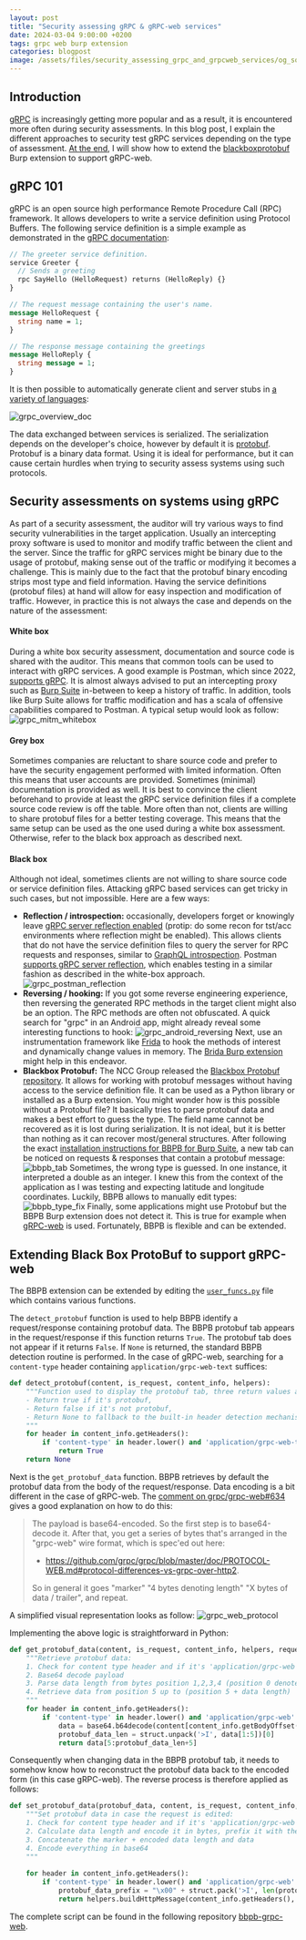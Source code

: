 ```yaml
---
layout: post
title: "Security assessing gRPC & gRPC-web services"
date: 2024-03-04 9:00:00 +0200
tags: grpc web burp extension
categories: blogpost
image: /assets/files/security_assessing_grpc_and_grpcweb_services/og_social.png
--- 
```


## Introduction
[gRPC][grpc] is increasingly getting more popular and as a result, it is encountered more often during security assessments. In this blog post, I explain the different approaches to security test gRPC services depending on the type of assessment. [At the end][theend], I will show how to extend the [blackboxprotobuf][blackboxprotobuf] Burp extension to support gRPC-web.

## gRPC 101
gRPC is an open source high performance Remote Procedure Call (RPC) framework. It allows developers to write a service definition using Protocol Buffers. The following service definition is a simple example as demonstrated in the [gRPC documentation][grpc_doc_intro]:
```protobuf
// The greeter service definition.
service Greeter {
  // Sends a greeting
  rpc SayHello (HelloRequest) returns (HelloReply) {}
}

// The request message containing the user's name.
message HelloRequest {
  string name = 1;
}

// The response message containing the greetings
message HelloReply {
  string message = 1;
}
```

It is then possible to automatically generate client and server stubs in [a variety of languages][grpc_variety_languages]:

![grpc_overview_doc][grpc_overview_doc]

The data exchanged between services is serialized. The serialization depends on the developer's choice, however by default it is [protobuf][protobuf]. Protobuf is a binary data format. Using it is ideal for performance, but it can cause certain hurdles when trying to security assess systems using such protocols.


## Security assessments on systems using gRPC
As part of a security assessment, the auditor will try various ways to find security vulnerabilities in the target application. Usually an intercepting proxy software is used to monitor and modify traffic between the client and the server. Since the traffic for gRPC services might be binary due to the usage of protobuf, making sense out of the traffic or modifying it becomes a challenge. This is mainly due to the fact that the protobuf binary encoding strips most type and field information. Having the service definitions (protobuf files) at hand will allow for easy inspection and modification of traffic. However, in practice this is not always the case and depends on the nature of the assessment:


#### White box
During a white box security assessment, documentation and source code is shared with the auditor. This means that common tools can be used to interact with gRPC services. A good example is Postman, which since 2022, [supports gRPC][postman_grpc_support]. It is almost always advised to put an intercepting proxy such as [Burp Suite][burp_suite] in-between to keep a history of traffic. In addition, tools like Burp Suite allows for traffic modification and has a scala of offensive capabilities compared to Postman. A typical setup would look as follow:
![grpc_mitm_whitebox][grpc_mitm_whitebox]

#### Grey box
Sometimes companies are reluctant to share source code and prefer to have the security engagement performed with limited information. Often this means that user accounts are provided. Sometimes (minimal) documentation is provided as well. It is best to convince the client beforehand to provide at least the gRPC service definition files if a complete source code review is off the table. More often than not, clients are willing to share protobuf files for a better testing coverage. This means that the same setup can be used as the one used during a white box assessment. Otherwise, refer to the black box approach as described next.

#### Black box
Although not ideal, sometimes clients are not willing to share source code or service definition files. Attacking gRPC based services can get tricky in such cases, but not impossible. Here are a few ways:
- **Reflection / introspection:** occasionally, developers forget or knowingly leave [gRPC server reflection enabled][grpc_server_reflection] (protip: do some recon for tst/acc environments where reflection might be enabled). This allows clients that do not have the service definition files to query the server for RPC requests and responses, similar to [GraphQL introspection][graphql_introspection]. Postman [supports gRPC server reflection][postman_grpc_reflection_support], which enables testing in a similar fashion as described in the white-box approach.
![grpc_postman_reflection][grpc_postman_reflection]
- **Reversing / hooking:** If you got some reverse engineering experience, then reversing the generated RPC methods in the target client might also be an option. The RPC methods are often not obfuscated. A quick search for "grpc" in an Android app, might already reveal some interesting functions to hook:
![grpc_android_reversing][grpc_android_reversing]
Next, use an instrumentation framework like [Frida][frida] to hook the methods of interest and dynamically change values in memory. The [Brida Burp extension][brida] might help in this endeavor.
- **Blackbox Protobuf:** The NCC Group released the [Blackbox Protobuf repository][blackboxprotobuf]. It allows for working with protobuf messages without having access to the service definition file. It can be used as a Python library or installed as a Burp extension. You might wonder how is this possible without a Protobuf file? It basically tries to parse protobuf data and makes a best effort to guess the type. The field name cannot be recovered as it is lost during serialization. It is not ideal, but it is better than nothing as it can recover most/general structures. After following the exact [installation instructions for BBPB for Burp Suite][bbpb_installation], a new tab can be noticed on requests & responses that contain a protobuf message:
![bbpb_tab][bbpb_tab]
Sometimes, the wrong type is guessed. In one instance, it interpreted a double as an integer. I knew this from the context of the application as I was testing and expecting latitude and longitude coordinates. Luckily, BBPB allows to manually edit types:
![bbpb_type_fix][bbpb_type_fix]
Finally, some applications might use Protobuf but the BBPB Burp extension does not detect it. This is true for example when [gRPC-web][grpc_web] is used. Fortunately, BBPB is flexible and can be extended.

## Extending Black Box ProtoBuf to support gRPC-web
The BBPB extension can be extended by editing the [`user_funcs.py`][user_funcs.py] file which contains various functions.

The `detect_protobuf` function is used to help BBPB identify a request/response containing protobuf data. The BBPB protobuf tab appears in the request/response if this function returns `True`. The protobuf tab does not appear if it returns `False`. If `None` is returned, the standard BBPB detection routine is performed. In the case of gRPC-web, searching for a `content-type` header containing `application/grpc-web-text` suffices:
```python
def detect_protobuf(content, is_request, content_info, helpers):
    """Function used to display the protobuf tab, three return values are possible:
    - Return true if it's protobuf,
    - Return false if it's not protobuf,
    - Return None to fallback to the built-in header detection mechanism
    """
    for header in content_info.getHeaders():
        if 'content-type' in header.lower() and 'application/grpc-web-text' in header.lower():
            return True
    return None
```

Next is the `get_protobuf_data` function. BBPB retrieves by default the protobuf data from the body of the request/response. Data encoding is a bit different in the case of gRPC-web. The [comment on grpc/grpc-web#634][comment_634] gives a good explanation on how to do this:

> The payload is base64-encoded. So the first step is to base64-decode it. After that, you get a series of bytes that's arranged in the "grpc-web" wire format, which is spec'ed out here:
> - https://github.com/grpc/grpc/blob/master/doc/PROTOCOL-WEB.md#protocol-differences-vs-grpc-over-http2.
>
> So in general it goes "marker" "4 bytes denoting length" "X bytes of data / trailer", and repeat.

A simplified visual representation looks as follow:
![grpc_web_protocol][grpc_web_protocol]

Implementing the above logic is straightforward in Python:
```python
def get_protobuf_data(content, is_request, content_info, helpers, request=None, request_content_info=None):
    """Retrieve protobuf data:
    1. Check for content type header and if it's 'application/grpc-web'
    2. Base64 decode payload
    3. Parse data length from bytes position 1,2,3,4 (position 0 denotes the marker)
    4. Retrieve data from position 5 up to (position 5 + data length)
    """
    for header in content_info.getHeaders():
        if 'content-type' in header.lower() and 'application/grpc-web' in header.lower():
            data = base64.b64decode(content[content_info.getBodyOffset():].tostring())
            protobuf_data_len = struct.unpack('>I', data[1:5])[0]
            return data[5:protobuf_data_len+5]
```

Consequently when changing data in the BBPB protobuf tab, it needs to somehow know how to reconstruct the protobuf data back to the encoded form (in this case gRPC-web). The reverse process is therefore applied as follows:
```python
def set_protobuf_data(protobuf_data, content, is_request, content_info, helpers, request=None, request_content_info=None,):
    """Set protobuf data in case the request is edited:
    1. Check for content type header and if it's 'application/grpc-web'
    2. Calculate data length and encode it in bytes, prefix it with the marker
    3. Concatenate the marker + encoded data length and data
    4. Encode everything in base64
    """
    
    for header in content_info.getHeaders():
        if 'content-type' in header.lower() and 'application/grpc-web' in header.lower():
            protobuf_data_prefix = "\x00" + struct.pack('>I', len(protobuf_data))
            return helpers.buildHttpMessage(content_info.getHeaders(), base64.b64encode(protobuf_data_prefix + protobuf_data))
```

The complete script can be found in the following repository [bbpb-grpc-web][bbpb_grpc_web].





[theend]: #extending-black-box-protobuf-to-support-grpc-web
[grpc]: https://grpc.io/
[blackboxprotobuf]: https://github.com/nccgroup/blackboxprotobuf
[grpc_doc_intro]: https://grpc.io/docs/what-is-grpc/introduction/
[grpc_overview_doc]: /assets/files/security_assessing_grpc_and_grpcweb_services/grpc_overview_doc.svg
[protobuf]: https://protobuf.dev/programming-guides/encoding/
[postman_grpc_support]: https://blog.postman.com/postman-now-supports-grpc/
[burp_suite]: https://portswigger.net/burp
[grpc_mitm_whitebox]: /assets/files/security_assessing_grpc_and_grpcweb_services/grpc_mitm_whitebox.drawio.png
[grpc_server_reflection]: https://grpc.github.io/grpc/core/md_doc_server_reflection_tutorial.html
[grpc_variety_languages]: https://grpc.io/docs/languages/
[graphql_introspection]: https://graphql.org/learn/introspection/
[grpc_postman_reflection]: /assets/files/security_assessing_grpc_and_grpcweb_services/grpc_postman_reflection.jpg
[postman_grpc_reflection_support]: https://blog.postman.com/latest-advancements-to-postmans-grpc-support/
[bbpb_installation]: https://github.com/nccgroup/blackboxprotobuf/tree/master/burp#installation
[grpc_android_reversing]: /assets/files/security_assessing_grpc_and_grpcweb_services/grpc_android_reversing.jpg
[frida]: https://frida.re/
[brida]: https://github.com/federicodotta/Brida
[bbpb_tab]: /assets/files/security_assessing_grpc_and_grpcweb_services/bbpb_tab.jpg
[bbpb_type_fix]: /assets/files/security_assessing_grpc_and_grpcweb_services/bbpb_type_fix.jpg
[grpc_web]: https://github.com/grpc/grpc-web
[user_funcs.py]: https://github.com/nccgroup/blackboxprotobuf/blob/master/burp/blackboxprotobuf/burp/user_funcs.py
[comment_634]: https://github.com/grpc/grpc-web/issues/634#issuecomment-530472903
[bbpb_grpc_web]: https://github.com/Hamz-a/bbpb-grpc-web
[grpc_web_protocol]: /assets/files/security_assessing_grpc_and_grpcweb_services/grpc_web_protocol.png